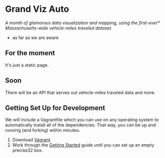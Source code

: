 Grand Viz Auto
==============

_A month of glamorous data visualization and mapping, using the first-ever* Massachusetts-wide vehicle-miles traveled dataset._

* as far as we are aware



For the moment
------------------------------

It's just a static page.


Soon
------------------------------

There will be an API that serves out vehicle-miles traveled data and more.


Getting Set Up for Development
------------------------------

We will include a Vagrantfile which you can use on any operating system to automatically install all of the dependencies. That way, you can be up and running (and forking) within minutes.



1. Download [Vagrant][dl].
2. Work through the [Getting Started][gs] guide until you can set up an empty precise32 box.

[dl]: http://www.vagrantup.com/downloads.html
[gs]: http://docs.vagrantup.com/v2/getting-started/
